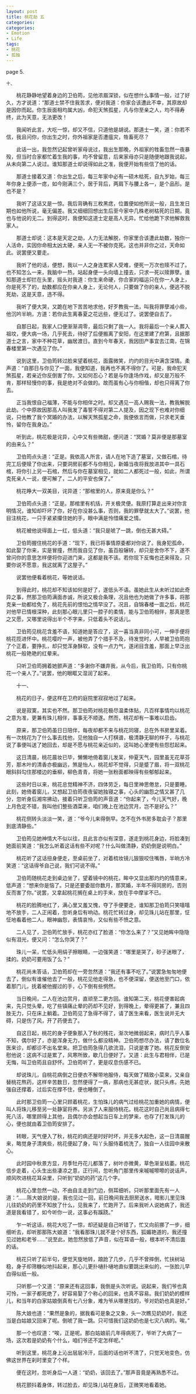 ```yaml
---
layout: post
title: 桃花劫 五
categories:
categories:
- Emotion
- Life
tags:
- 桃花
- 孤独
---
```



 

page 5. 

    十、  

　　桃花静静地望着身边的卫伯筠，见他浓眉深锁，似在想什么事情一般，过了好久，方才说道：“那道士禁不住我苦求，便对我道：你家合该遭此不幸，其原故却是因你而起。你生辰面相均属大凶，命犯天煞孤星，凡与你至亲之人，均不得寿终，此为天意，无法更改！  

　　我闻听此言，大吃一惊，却又不信，只道他是胡说。那道士一笑，道：你若不信，我且问你，你出生之时，你外祖家是否遭瘟灾，牲畜死尽？  

　　此话一出，我忽然记起曾听家母说过，我出生那晚，外祖家的牲畜忽然一夜暴殁，但当时合家都忙着生我的事，均不曾留意，后来家母亦只是随便地跟我说起，从未向第二人说过。谁知那道士却说得如此之准，我便开始有些信了他的话。 

　　那道士接着又道：你出生之后，每三年家中必有一硕木枯死，自九岁始，每三年你身上便添一痣，如今刚满三个，居于背后，两肩下与腰上各一，是个品形。是也不是？  

　　我听了这话又是一惊。我后背确有三枚黑痣，位置便如他所说一般，且生发日期也如他所说，毫无偏差。我又细细回想出生后至今家中几株老树枯死的日期，竟也与他说的无二。到得这时，我便知这道士定是高人无异。忙给他跪下求他解救我家人。 

　　那道士却说：这本是天定之劫，人力无法解脱，你家里合该遭此劫数，独你一人活命，实因你命相太凶太硬，亲人无一不被你克死。这也并非你之过，天命如此。说罢便又要走。  

　　我听了他的话，便想，我以一人之身连累家人受难，便死一万次也赎不过了。也不知怎么一来，我脑中一热，站起身便一头向墙上撞去，只求一死以赎罪孽。谁知那道士却拦在头里，摇头对我道：你生来命硬，你合家的福运只在你一人身上，你是死不了的，劫数都应在你亲人身上，无论何人，只要做了你的亲人，便逃不脱死劫，这是天意，违不得。 

　　我听了便大哭，又跪在地下苦苦地求他，好歹教我一法，叫我将罪孽减小些，他沉吟半晌，方道：若你此生离春夏之花远些，便无过了。说罢便自去了。 

　　自那日起，我家人口便渐渐凋零，最后只剩了我一人。我将最后一个亲人葬入祖坟，便大病一场，几乎死去，待好了后便搬离了安阳，在这里建了府第，且据那道士之言，家中不种花草，幽居渡日。直到今年春天，我因田产事宜去江南，在锦春楼里第一次遇见了你。”  

　　说到这里，卫伯筠转过脸来望着桃花，面露微笑，灼灼的目光中满含深情。柔声道：“自那日与你见了一面，我便知道，我再也不离不得你了。可是，我命犯天煞孤星，若亲近你反倒害了你，又如何忍心？若是与你逢场作戏，却又是万般不肯，那样轻慢你的事，我是绝对不会做的。故而虽有心与你相偕，却也只得离了你去。 

　　正当我恨自己福薄，不能与你相伴之时。却又遇见一高人赐我一法，教我解脱此劫。个中原故因那高人叫我发了毒誓不得对第二人提及，因之现下也难对你细说，只他教了我个冥婚的办法，以解天煞孤星之命，我便依言而做，只求老天垂怜，留你在我身边。”  

　　听到此，桃花极是诧异，心中又有些微甜，便问道：“冥婚？莫非便是那墓室的由来么？”  

　　卫伯筠点头道：“正是。我依高人所言，请人在地下造了墓室，又做石棺，待完工后便赎了你出来，只要洞房前都不与你相见，新婚当夜将我放进其中一具石棺，将你引上另一石棺，然后与你在墓室相见，就如二人都死过一般，如此，所谓克死亲人一说，便可解了，二人的平安也保了。”  

　　桃花睁大一双美目，诧异道：“那棺里的人，原来竟是你么？”  

　　卫伯筠点头道：“正是。那棺里有机括，开关极灵便。我原打算走出来对你言明情况，谁知却吓坏了你，好在你没甚么事，否则，我的罪孽就太大了。”说罢，他目注桃花，一只手紧紧攥住她的手，眼中满是怜惜痛爱之情。 

　　桃花被他说得面上一红，低头道：“我只是唬了一跳，倒也无甚大碍。”  

　　卫伯筠握住桃花的手道：“现下，我已将事情原委都对你说了。我身犯孤命，如此娶了你来，实是冒撞，然而我自见了你，虽百般辗转，却只是舍你不下，遂不曾问你的意思怎样便将你迎进门来，这都是我不该。若你现下反悔也还来得及，只要你说不愿意，我这就离了这屋子。”  

　　说罢他便看着桃花，等她说话。  

　　到得此时，桃花却不知该如何是好了，遂低头不语。虽她此生从未听过如此奇异之事，然那卫伯筠满面赤诚，所说又极合条理，况且他也为她做了许多事，将那克亲一劫都给免了，桃花先前的恨怕之情早没了。况且，自锦春楼一面之后，桃花对他早已情根深种，此刻那心眼儿里只一腔子的柔情，能与卫伯筠相伴，那真是愿之又愿，又哪里说得出半个不字来，只低着头不说话儿。  

　　卫伯筠见桃花含羞不语，知道她是答应了，这一喜当真非同小可，一伸手便将桃花揽进怀中。桃花嘤咛一声，被他弄了个措手不及，待发觉时，人早被卫伯筠抱了个正着，要挣扎，却只觉浑身酥软，没有一点力气，遂闭目含羞，那面上早泛出桃花一般艳艳的红晕来。  

　　只听卫伯筠拥着她颤声道：“多谢你不嫌弃我，从今后，我卫伯筠，只有你桃花一个亲人了。”说罢，他的眼眶又湿润了起来。 
 

　　十一、  

　　桃花的日子，便这样在卫府的庭院里寂寂地过了起来。  

　　说是寂寞，其实也不然。那卫伯筠对桃花极尽温柔体贴，凡百样事情均以桃花之意为准，更兼有珠儿相伴，事事无不顺遂。然而，桃花却有一事难以启齿。  

　　原来，那卫伯筠虽日日陪伴，每夜却都不来与桃花同寝，总在外书房里呆着。有一次桃花为了什么事去找他，见他独自一人打棋谱，极清静无聊的样子，与桃花说了事便叫送了她回去，却是不愿与桃花亲近似的，这叫她心里便有些怨怼起来。 

　　这日清晨，桃花晨妆已毕，懒懒地倚着窗儿发呆，仲夏天气，园里虽无花草芬芳，那木叶的清香亦极幽远，煞是怡人，桃花却不觉得，只是蹙了眉，将一双桃花眼斜斜勾住那楼边的垂柳，柳色青青，将她一张粉面都映得有些郁郁起来。  

　　这些时日以来，桃花总觉精神不济，四体劳乏，每日里神思倦怠，只是要睡。此刻，她倚着窗儿，又想起卫伯筠夜夜留她独寝之事，心头的幽怨之情又甚了几分，忽听身后湘帘拂动，接着只听卫伯筠的声音道：“你起来了，今儿天气好，晚上月色定不错，我叫他们整些酒菜来，咱们晚上在池边赏月，岂不是好么？”  

　　桃花侧转头淡淡一笑，道：“爷今儿来得倒早。怎不在外书房多耽会子？那里到底清静些。”  

　　卫伯筠见她神情大不似以往，且此言亦似有深意，遂走到桃花身边，将脸凑到她面前笑道：“我怎么听着这话有些不对呢？什么叫做清静，奶奶倒是说明白。”  

　　桃花听了这话扭身便走，至桌前坐了，对着梳妆镜儿狠狠咬住嘴唇，半晌方冷笑道：“这话得爷自己说，我们可说不得。”  

　　卫伯筠随桃花走到桌边坐了，望着镜中的桃花，眸中又显出那灼灼的情意来，低声道：“想来你是恼了。只是还要委屈你数月，那冥婚，半年不得同房的，否则反而害了你。”说罢，又拿起桃花搁在桌上的手来，放在手中摩挲不已。  

　　桃花的脸腾地红了，满心里又羞又愧，夺了手便要走，谁知那卫伯筠只笑嘻嘻地不放手，二人正闹着，忽听身后有响动。桃花忙转过身，却见珠儿站在那里，怔怔地看着他二人，眼神幽怨，表情哀怜，又似有些不愤之意。 

　　二人见了，卫伯筠忙放手，桃花亦红了脸道：“你怎么来了？”又见她眸中隐隐似有泪光，便又问：“怎么你哭了？”  

　　珠儿一呆，忙低头用绢子擦眼睛，一边强笑道：“哪里是哭了，砂子迷眼了，揉的。奶奶可要用饭了么？”  

　　桃花尚未答话，卫伯筠却在一旁忽然道：“我还有事不吃了。”说罢急匆匆地便去了，倒似有谁催他去了一般，桃花见他走得急，也不便深留，便送他至门口，依着那门儿，抚着被他握过的手，心下倒有些惘然。  

　　当日晚间，二人在池边赏月，直顽至二更方回。谁知第二天，桃花便害起病来，先只觉头晕，吃了些镇痛止晕的药却不见好，到得晚上，晕得更甚了，兼且四肢无力，只在床上躺着。卫伯筠见了急得不得了，请了医生来看，医生说并无大碍，只是伤了风，开了药便去了。  

　　自这日起，桃花的身子便象那入了秋的残花，渐次地微弱起来，病时几乎人事不知，偶尔好了，亦是浑身无力，做什么都没精神。卫伯筠想尽办法，请了数位名医来诊，却都诊不出名堂来。把卫伯筠急得几欲流泪，只说是害了她。桃花反倒安慰他说：这病不过是累了，风寒所致，歇几日便好了。又道：此生与君相伴，已是无悔，叫卫伯筠且自舒怀。卫伯筠听了，更是叹息伤感不已。  

　　却说珠儿，自桃花病倒之日便衣不解带地服侍，每天做了精致小菜来，又亲自替桃花熬药，这样辛苦数日，忽然便得了一病，那病也无甚症状，就只头疼。先她强自还撑着，过后实在撑不住，便也睡倒了。  

　　此时那卫伯筠一心里只顾着桃花，生怕珠儿的病气过给桃花加重她的病情，便叫人将珠儿移至另一处静室将养。另派了人来服侍桃花。桃花这时自己尚且病得七死八活，哪里顾得上其他，且偶尔亦会想起当日车上的梦来，也存了打发珠儿的心，便也就由着卫伯筠安排了。  

　　转眼，天气便入了秋，桃花的病还是时好时坏，并无多大起色，这一日清晨醒来，略觉身子清爽些，桃花便起了身，叫丫头服侍着梳洗了，独自一人往园中来散心。 

　　此时园中秋景方显，月季牡丹花儿都落了，树叶亦微黄，草色渐呈枯萎。桃花信步走着，心头生出些凄凉之意，正行间，忽听角门那里传来嘁嘁嚓嚓的说话声，顺风吹进桃花耳朵里，只听到“奶奶的药”这几个字。  

　　桃花心里忽然一动，不由自主走到门边，侧耳细听。只听那里面先有一人道：“……陈大娘说的是，我也见过一回，前日晚间我去厨房送水，暗影儿里见珠儿往奶奶的药里不知放了什么，见我来了，忙跑开了。后来我听人说她病了，我还道是我看错了，如今听你一说，这事必有蹊跷。”  

　　乍一听这话，桃花大吃了一惊，却还疑是自己听错了，忙又向前挪了一步，细细听去，却听那那陈大娘道：“我看那珠儿就不是个好东西，狐媚艳道的，我还撞见过她和老爷……”说至此，她忽然放低了声音，似在耳语一般，根本听不清后面的话。  

　　桃花只听了前半句，便觉天旋地转，踉跄了几步，几乎不曾摔倒，忙扶树站稳，身子却筛糠似地抖起来，那心儿更扑嗵扑嗵地直似要跳出来似的，一张脸儿早白得似纸一般。  

　　只听那一个又道：“原来还有这回事，我倒是头次听说。说起来，我们爷也真可怜，一家子都死绝了，好容易娶了个称心的回来，也真不容易。我们奶奶的模样儿，和当年的白家姑娘倒真有七八分象，难为爷从哪里找的，爷对奶奶也真是好。”  

　　陈大娘也道：“果然是象的，据我看可是象之又象，头一次瞧见奶奶时，我还当是白姑娘又回来了呢。倒唬了我一跳。只可惜我们这奶奶也是七灾八病的。唉。”  

　　那一个也叹道：“唉，正是呢。那白姑娘前几年得病死了，爷听了大病了一场，这次若是奶奶有个什么，咱们爷还不定怎样呢。”  

　　听到这里，桃花身上沁出层层冷汗，后面的话也听不清了，只觉天地变色，仿佛这世界在刹时里变了个样。 

　　便在这时，忽听身后一人道：“奶奶，该回去了。”那声音竟是再熟悉不过。  

　　桃花颤抖着身体，转过脸去，却见珠儿站在身后，正微笑地看着她。 
